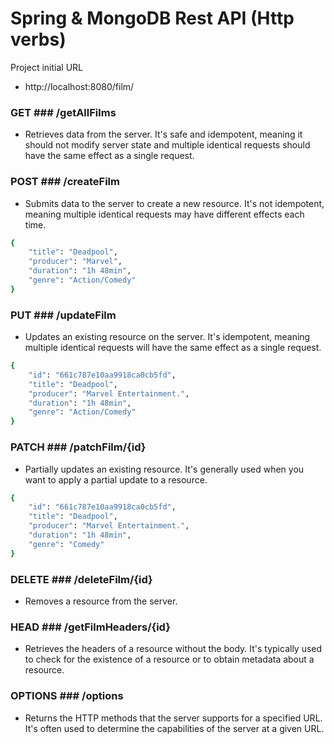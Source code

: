 # Spring & MongoDB Rest API (Http verbs) 
  Project initial URL
  - http://localhost:8080/film/

### GET ### /getAllFilms 

- Retrieves data from the server. It's safe and idempotent, meaning it should not modify server state and multiple identical requests should have the same effect as a single request.

### POST ### /createFilm  

- Submits data to the server to create a new resource. It's not idempotent, meaning multiple identical requests may have different effects each time.
```bash
{
    "title": "Deadpool",
    "producer": "Marvel",
    "duration": "1h 48min",
    "genre": "Action/Comedy"
}
```

### PUT ### /updateFilm

- Updates an existing resource on the server. It's idempotent, meaning multiple identical requests will have the same effect as a single request.
```bash
{
    "id": "661c787e10aa9918ca0cb5fd",
    "title": "Deadpool",
    "producer": "Marvel Entertainment.",
    "duration": "1h 48min",
    "genre": "Action/Comedy"
}
```

### PATCH ### /patchFilm/{id}

- Partially updates an existing resource. It's generally used when you want to apply a partial update to a resource.
```bash
{
    "id": "661c787e10aa9918ca0cb5fd",
    "title": "Deadpool",
    "producer": "Marvel Entertainment.",
    "duration": "1h 48min",
    "genre": "Comedy"
}
```

### DELETE ### /deleteFilm/{id}

- Removes a resource from the server.
  

### HEAD ### /getFilmHeaders/{id}

- Retrieves the headers of a resource without the body. It's typically used to check for the existence of a resource or to obtain metadata about a resource.


### OPTIONS ### /options

- Returns the HTTP methods that the server supports for a specified URL. It's often used to determine the capabilities of the server at a given URL.

